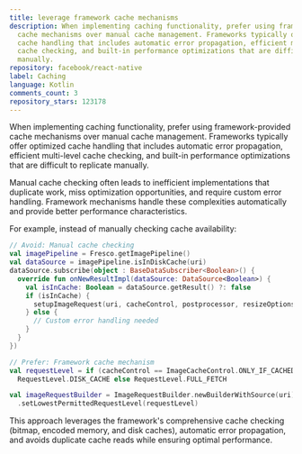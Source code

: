 ```yaml
---
title: leverage framework cache mechanisms
description: When implementing caching functionality, prefer using framework-provided
  cache mechanisms over manual cache management. Frameworks typically offer optimized
  cache handling that includes automatic error propagation, efficient multi-level
  cache checking, and built-in performance optimizations that are difficult to replicate
  manually.
repository: facebook/react-native
label: Caching
language: Kotlin
comments_count: 3
repository_stars: 123178
---
```


When implementing caching functionality, prefer using framework-provided cache mechanisms over manual cache management. Frameworks typically offer optimized cache handling that includes automatic error propagation, efficient multi-level cache checking, and built-in performance optimizations that are difficult to replicate manually.

Manual cache checking often leads to inefficient implementations that duplicate work, miss optimization opportunities, and require custom error handling. Framework mechanisms handle these complexities automatically and provide better performance characteristics.

For example, instead of manually checking cache availability:

```kotlin
// Avoid: Manual cache checking
val imagePipeline = Fresco.getImagePipeline()
val dataSource = imagePipeline.isInDiskCache(uri)
dataSource.subscribe(object : BaseDataSubscriber<Boolean>() {
  override fun onNewResultImpl(dataSource: DataSource<Boolean>) {
    val isInCache: Boolean = dataSource.getResult() ?: false
    if (isInCache) {
      setupImageRequest(uri, cacheControl, postprocessor, resizeOptions)
    } else {
      // Custom error handling needed
    }
  }
})

// Prefer: Framework cache mechanism
val requestLevel = if (cacheControl == ImageCacheControl.ONLY_IF_CACHED) 
  RequestLevel.DISK_CACHE else RequestLevel.FULL_FETCH

val imageRequestBuilder = ImageRequestBuilder.newBuilderWithSource(uri)
  .setLowestPermittedRequestLevel(requestLevel)
```

This approach leverages the framework's comprehensive cache checking (bitmap, encoded memory, and disk caches), automatic error propagation, and avoids duplicate cache reads while ensuring optimal performance.